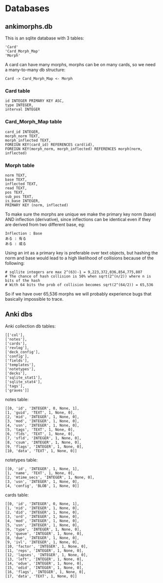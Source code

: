 # Databases

## ankimorphs.db

This is an sqlite database with 3 tables:

```
'Card'
'Card_Morph_Map'
'Morph'
```

A card can have many morphs,
morphs can be on many cards,
so we need a many-to-many db structure:

```
Card -> Card_Morph_Map <- Morph
```

### Card table

```roomsql
id INTEGER PRIMARY KEY ASC,  
type INTEGER,
interval INTEGER
```

### Card_Morph_Map table

```roomsql
card_id INTEGER,
morph_norm TEXT,
morph_inflected TEXT,
FOREIGN KEY(card_id) REFERENCES card(id),
FOREIGN KEY(morph_norm, morph_inflected) REFERENCES morph(norm, inflected)
```

### Morph table

```roomsql
norm TEXT,
base TEXT,
inflected TEXT,
read TEXT,
pos TEXT,
sub_pos TEXT,
is_base INTEGER,
PRIMARY KEY (norm, inflected)
```

To make sure the morphs are unique we make the primary key norm (base) AND inflection (derivative), since inflections
can be identical even if they are derived from two different base, eg:

```
Inflection : Base
ある : 有る
ある : 或る
```

Using an int as a primary key is preferable over text objects, but hashing the norm and base would lead to a high
likelihood of collisions because of the following:

    # sqllite integers are max 2^(63)-1 = 9,223,372,036,854,775,807
    # The chance of hash collision is 50% when sqrt(2^(n/2)) where n is bits of the hash
    # With 64 bits the prob of collision becomes sqrt(2^(64/2)) = 65,536

So if we have over 65,536 morphs we will probably experience bugs that basically impossible to trace. 

## Anki dbs

Anki collection db tables:

```
[['col'],
['notes'],
['cards'],
['revlog'],
['deck_config'],
['config'],
['fields'],
['templates'],
['notetypes'],
['decks'],
['sqlite_stat1'],
['sqlite_stat4'],
['tags'],
['graves']]
```

notes table:

```
[[0, 'id', 'INTEGER', 0, None, 1],
[1, 'guid', 'TEXT', 1, None, 0],
[2, 'mid', 'INTEGER', 1, None, 0],
[3, 'mod', 'INTEGER', 1, None, 0],
[4, 'usn', 'INTEGER', 1, None, 0],
[5, 'tags', 'TEXT', 1, None, 0],
[6, 'flds', 'TEXT', 1, None, 0],
[7, 'sfld', 'INTEGER', 1, None, 0],
[8, 'csum', 'INTEGER', 1, None, 0],
[9, 'flags', 'INTEGER', 1, None, 0],
[10, 'data', 'TEXT', 1, None, 0]]
```

notetypes table:

```
[[0, 'id', 'INTEGER', 1, None, 1],
[1, 'name', 'TEXT', 1, None, 0],
[2, 'mtime_secs', 'INTEGER', 1, None, 0],
[3, 'usn', 'INTEGER', 1, None, 0],
[4, 'config', 'BLOB', 1, None, 0]]
```

cards table:

```
[[0, 'id', 'INTEGER', 0, None, 1],
[1, 'nid', 'INTEGER', 1, None, 0],
[2, 'did', 'INTEGER', 1, None, 0],
[3, 'ord', 'INTEGER', 1, None, 0],
[4, 'mod', 'INTEGER', 1, None, 0],
[5, 'usn', 'INTEGER', 1, None, 0],
[6, 'type', 'INTEGER', 1, None, 0],
[7, 'queue', 'INTEGER', 1, None, 0],
[8, 'due', 'INTEGER', 1, None, 0],
[9, 'ivl', 'INTEGER', 1, None, 0],
[10, 'factor', 'INTEGER', 1, None, 0],
[11, 'reps', 'INTEGER', 1, None, 0],
[12, 'lapses', 'INTEGER', 1, None, 0],
[13, 'left', 'INTEGER', 1, None, 0],
[14, 'odue', 'INTEGER', 1, None, 0],
[15, 'odid', 'INTEGER', 1, None, 0],
[16, 'flags', 'INTEGER', 1, None, 0],
[17, 'data', 'TEXT', 1, None, 0]]
```


